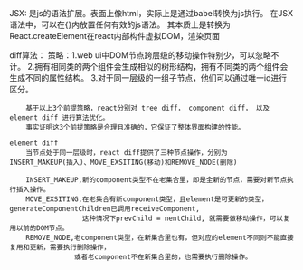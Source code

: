 JSX: 是js的语法扩展。表面上像html，实际上是通过babel转换为js执行。
     在JSX语法中，可以在{}内放置任何有效的js语法。
     其本质上是转换为React.createElement在react内部构件虚拟DOM，渲染页面
     
     
diff算法：
    策略：1.web ui中DOM节点跨层级的移动操作特别少，可以忽略不计。
          2.拥有相同类的两个组件会生成相似的树形结构，拥有不同类的两个组件会生成不同的属性结构。
          3.对于同一层级的一组子节点，他们可以通过唯一id进行区分。
          
        基于以上3个前提策略，react分别对 tree diff， component diff， 以及 element diff 进行算法优化。
        事实证明这3个前提策略是合理且准确的，它保证了整体界面构建的性能。
        
    element diff
        当节点处于同一层级时，react diff提供了三种节点操作，分别为 INSERT_MAKEUP(插入)、MOVE_EXSITING(移动)和REMOVE_NODE(删除)
        
        INSERT_MAKEUP,新的component类型不在老集合里，即是全新的节点，需要对新节点执行插入操作。
        MOVE_EXSITING,在老集合有新component类型，且element是可更新的类型，generateComponentChildren已调用receiveComponent,
                      这种情况下prevChild = nentChild, 就需要做移动操作，可以复用以前的DOM节点。
        REMOVE_NODE,老component类型，在新集合里也有，但对应的element不同则不能直接复用和更新，需要执行删除操作，
                    或者老component不在新集合里的，也需要执行删除操作。